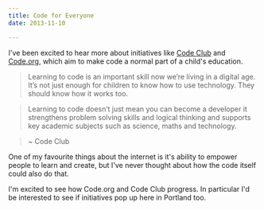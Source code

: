 ```yaml
---
title: Code for Everyone
date: 2013-11-10

---
```


I've been excited to hear more about initiatives like [Code Club](https://www.codeclub.org.uk/) and [Code.org](http://code.org/), which aim to make code a normal part of a child's education.

<!-- excerpt -->

> Learning to code is an important skill now we’re living in a digital age. It’s not just enough for children to know how to use technology. They should know how it works too.

> Learning to code doesn’t just mean you can become a developer it strengthens problem solving skills and logical thinking and supports key academic subjects such as science, maths and technology.

> ~ Code Club

One of my favourite things about the internet is it's ability to empower people to learn and create, but I've never thought about how the code itself could also do that.

I'm excited to see how Code.org and Code Club progress. In particular I'd be interested to see if initiatives pop up here in Portland too.
